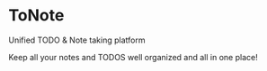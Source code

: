# ToNote
Unified TODO &amp; Note taking platform

Keep all your notes and TODOS well organized and all in one place!